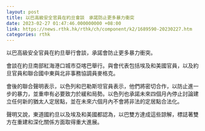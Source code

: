 ```yaml
---
layout: post
title: 以巴高級安全官員在約旦會談　承諾防止更多暴力衝突
date: 2023-02-27 01:47:46.000000000 +08:00
link: https://news.rthk.hk/rthk/ch/component/k2/1689590-20230227.htm
categories: rthk
---
```


以巴高級安全官員在約旦舉行會談，承諾會防止更多暴力衝突。

會談在約旦南部紅海港口城市亞喀巴舉行。與會代表包括埃及和美國官員，以及約旦官員和聯合國中東與北非事務協調員麥格克。

會後的聯合聲明表示，以色列和巴勒斯坦官員表示，他們將密切合作，以防止進一步的暴力，並重申有必要致力於緩和局勢。以色列也承諾未來四個月內停止討論建立任何新的猶太人定居點，並在未來六個月內不會將非法的定居點合法化。

聲明又說，東道國約旦以及埃及和美國都認為，以巴雙方達成這些諒解，標誌著雙方在重建和深化關係方面取得重大進展。
